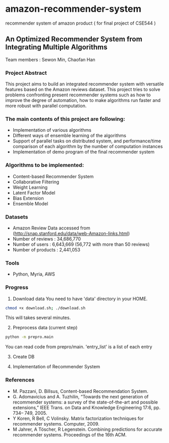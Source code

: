 # amazon-recommender-system
recommender system of amazon product ( for final project of CSE544 )

## An Optimized Recommender System from Integrating Multiple Algorithms
 
Team members : Sewon Min, Chaofan Han
 
### Project Abstract
This project aims to build an integrated recommender system with versatile features based on the Amazon reviews dataset. This project tries to solve problems confronting present recommender systems such as how to improve the degree of automation, how to make algorithms run faster and more robust with parallel computation.

### The main contents of this project are following:
- Implementation of various algorithms
- Different ways of ensemble learning of the algorithms
- Support of parallel tasks on distributed system, and performance/time comparison of each algorithm by the number of computation instances
- Implementation of demo program of the final recommender system

### Algorithms to be implemented:
- Content-based Recommender System
- Collaborative Filtering
- Weight Learning
- Latent Factor Model
- Bias Extension
- Ensemble Model 

### Datasets
- Amazon Review Data accessed from (http://snap.stanford.edu/data/web-Amazon-links.html)
- Number of reviews : 34,686,770
- Number of users : 6,643,669 (56,772 with more than 50 reviews)
- Number of products : 2,441,053

### Tools
- Python, Myria, AWS


### Progress

1. Download data
You need to have 'data' directory in your HOME.

```bash
chmod +x download.sh; ./download.sh 
```

This will takes several minutes.

2. Preprocess data (current step)
```bash
python -m prepro.main
```

You can read code from prepro/main.
'entry_list' is a list of each entry

3. Create DB

4. Implementation of Recommender System


### References
- M. Pazzani, D. Billsus, Content-based Recommendation System.
- G. Adomavicius and A. Tuzhilin, “Towards the next generation of recommender systems: a survey of the state-of-the-art and possible extensions,” IEEE Trans. on Data and Knowledge Engineering 17:6, pp. 734– 749, 2005.
- Y Koren, R Bell, C Volinsky.  Matrix factorization techniques for recommender systems. Computer, 2009.
- M Jahrer, A Töscher, R Legenstein. Combining predictions for accurate recommender systems. Proceedings of the 16th ACM. 
